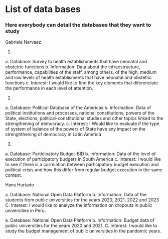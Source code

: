 
# List of data bases
### Here everybody can detail the databases that they want to study
Gabriela Narvaez

1.
a. Database: Survey to health establishments that have neonatal and obstetric functions
b. Information: Data about the infraestructure, performance, capabilities of the staff, among others, of the high, medium and low levels of health establisments that have neonatal and obstetric functions
c. Interest: I would like to find the key elements that diferenciate the performance in each level of attention. 

2.
a. Database: Political Database of the Americas
b. Information: Data of political institutions and processes, national constitutions, powers of the State, elections, political-constitutional studies and other topics linked to the strengthening of democracy.
c. Interest: I Would like to evaluate if the type of system of  balance of the powers of State have any impact on the strenghthening of democracy in Latin America
 
3.
a. Database: Participatory Budget-BID
b. Information: Data of the level of execution of participatory budgets in South America
c. Interest: I would like to see if there is a correlation between participatory budget execution and political crisis and how this differ from regular budget execution in the same context.

Hans Hurtado

a. Database: National Open Data Platform b. Information: Data of the students from public universities for the years 2020, 2021, 2022 and 2023 C. Interest: I would like to analyze the information on dropouts in public universities in Peru.

a. Database: National Open Data Platform b. Information: Budget data of public universities for the years 2020 and 2021. C. Interest: I would like to study the budget management of public universities in the pandemic years.


